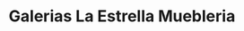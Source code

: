 ---
title: "Galerias La Estrella Muebleria"
url: /pasco/galerias-la-estrella-muebleria/
shop: furniture
---